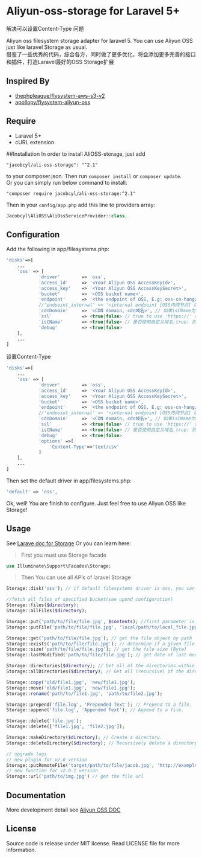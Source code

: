 # Aliyun-oss-storage for Laravel 5+
解决可以设置Content-Type 问题

Aliyun oss filesystem storage adapter for laravel 5. You can use Aliyun OSS just like laravel Storage as usual.    
借鉴了一些优秀的代码，综合各方，同时做了更多优化，将会添加更多完善的接口和插件，打造Laravel最好的OSS Storage扩展
## Inspired By
- [thephpleague/flysystem-aws-s3-v2](https://github.com/thephpleague/flysystem-aws-s3-v2)
- [apollopy/flysystem-aliyun-oss](https://github.com/apollopy/flysystem-aliyun-oss) 

## Require
- Laravel 5+
- cURL extension

##Installation
In order to install AliOSS-storage, just add

    "jacobcyl/ali-oss-storage": "^2.1"

to your composer.json. Then run `composer install` or `composer update`.  
Or you can simply run below command to install:

    "composer require jacobcyl/ali-oss-storage:^2.1"
    
Then in your `config/app.php` add this line to providers array:
```php
Jacobcyl\AliOSS\AliOssServiceProvider::class,
```
## Configuration
Add the following in app/filesystems.php:
```php
'disks'=>[
    ...
    'oss' => [
            'driver'        => 'oss',
            'access_id'     => '<Your Aliyun OSS AccessKeyId>',
            'access_key'    => '<Your Aliyun OSS AccessKeySecret>',
            'bucket'        => '<OSS bucket name>',
            'endpoint'      => '<the endpoint of OSS, E.g: oss-cn-hangzhou.aliyuncs.com | custom domain, E.g:img.abc.com>', // OSS 外网节点或自定义外部域名
            //'endpoint_internal' => '<internal endpoint [OSS内网节点] 如：oss-cn-shenzhen-internal.aliyuncs.com>', // v2.0.4 新增配置属性，如果为空，则默认使用 endpoint 配置(由于内网上传有点小问题未解决，请大家暂时不要使用内网节点上传，正在与阿里技术沟通中)
            'cdnDomain'     => '<CDN domain, cdn域名>', // 如果isCName为true, getUrl会判断cdnDomain是否设定来决定返回的url，如果cdnDomain未设置，则使用endpoint来生成url，否则使用cdn
            'ssl'           => <true|false> // true to use 'https://' and false to use 'http://'. default is false,
            'isCName'       => <true|false> // 是否使用自定义域名,true: 则Storage.url()会使用自定义的cdn或域名生成文件url， false: 则使用外部节点生成url
            'debug'         => <true|false>
    ],
    ...
]

```
设置Content-Type
```php
'disks'=>[
    ...
    'oss' => [
            'driver'        => 'oss',
            'access_id'     => '<Your Aliyun OSS AccessKeyId>',
            'access_key'    => '<Your Aliyun OSS AccessKeySecret>',
            'bucket'        => '<OSS bucket name>',
            'endpoint'      => '<the endpoint of OSS, E.g: oss-cn-hangzhou.aliyuncs.com | custom domain, E.g:img.abc.com>', // OSS 外网节点或自定义外部域名
            //'endpoint_internal' => '<internal endpoint [OSS内网节点] 如：oss-cn-shenzhen-internal.aliyuncs.com>', // v2.0.4 新增配置属性，如果为空，则默认使用 endpoint 配置(由于内网上传有点小问题未解决，请大家暂时不要使用内网节点上传，正在与阿里技术沟通中)
            'cdnDomain'     => '<CDN domain, cdn域名>', // 如果isCName为true, getUrl会判断cdnDomain是否设定来决定返回的url，如果cdnDomain未设置，则使用endpoint来生成url，否则使用cdn
            'ssl'           => <true|false> // true to use 'https://' and false to use 'http://'. default is false,
            'isCName'       => <true|false> // 是否使用自定义域名,true: 则Storage.url()会使用自定义的cdn或域名生成文件url， false: 则使用外部节点生成url
            'debug'         => <true|false>
            'options' =>[
                'Content-Type'=>'text/csv'
            ]
    ],
    ...
]
```
Then set the default driver in app/filesystems.php:
```php
'default' => 'oss',
```
Ok, well! You are finish to configure. Just feel free to use Aliyun OSS like Storage!

## Usage
See [Larave doc for Storage](https://laravel.com/docs/5.2/filesystem#custom-filesystems)
Or you can learn here:

> First you must use Storage facade

```php
use Illuminate\Support\Facades\Storage;
```    
> Then You can use all APIs of laravel Storage

```php
Storage::disk('oss'); // if default filesystems driver is oss, you can skip this step

//fetch all files of specified bucket(see upond configuration)
Storage::files($directory);
Storage::allFiles($directory);

Storage::put('path/to/file/file.jpg', $contents); //first parameter is the target file path, second paramter is file content
Storage::putFile('path/to/file/file.jpg', 'local/path/to/local_file.jpg'); // upload file from local path

Storage::get('path/to/file/file.jpg'); // get the file object by path
Storage::exists('path/to/file/file.jpg'); // determine if a given file exists on the storage(OSS)
Storage::size('path/to/file/file.jpg'); // get the file size (Byte)
Storage::lastModified('path/to/file/file.jpg'); // get date of last modification

Storage::directories($directory); // Get all of the directories within a given directory
Storage::allDirectories($directory); // Get all (recursive) of the directories within a given directory

Storage::copy('old/file1.jpg', 'new/file1.jpg');
Storage::move('old/file1.jpg', 'new/file1.jpg');
Storage::rename('path/to/file1.jpg', 'path/to/file2.jpg');

Storage::prepend('file.log', 'Prepended Text'); // Prepend to a file.
Storage::append('file.log', 'Appended Text'); // Append to a file.

Storage::delete('file.jpg');
Storage::delete(['file1.jpg', 'file2.jpg']);

Storage::makeDirectory($directory); // Create a directory.
Storage::deleteDirectory($directory); // Recursively delete a directory.It will delete all files within a given directory, SO Use with caution please.

// upgrade logs
// new plugin for v2.0 version
Storage::putRemoteFile('target/path/to/file/jacob.jpg', 'http://example.com/jacob.jpg'); //upload remote file to storage by remote url
// new function for v2.0.1 version
Storage::url('path/to/img.jpg') // get the file url
```

## Documentation
More development detail see [Aliyun OSS DOC](https://help.aliyun.com/document_detail/32099.html?spm=5176.doc31981.6.335.eqQ9dM)
## License
Source code is release under MIT license. Read LICENSE file for more information.
